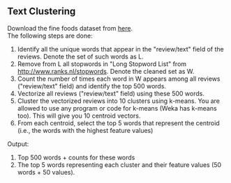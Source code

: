 ## Text Clustering
Download the fine foods dataset from [here](http://snap.stanford.edu/data/web-FineFoods.html). </br>
The following steps are done: </br>
1. Identify all the unique words that appear in the "review/text"  field of the reviews. Denote
the set of such words as L.
2. Remove from L all stopwords in "Long Stopword List" from http://www.ranks.nl/stopwords.
Denote the cleaned set as W.
3. Count the number of times each word in W appears among all reviews ("review/text" field) and identify the top 500 words.
4. Vectorize all reviews ("review/text" field) using these 500 words.
5. Cluster the vectorized reviews into 10 clusters using k-means. You are allowed to use any
program or code for k-means (Weka has k-means too). This will give you 10 centroid
vectors.
6. From each centroid, select the top 5 words that represent the centroid (i.e., the words with
the highest feature values)

Output:
1. Top 500 words + counts for these words
2. The top 5 words representing each cluster and their feature values (50 words + 50
values).
